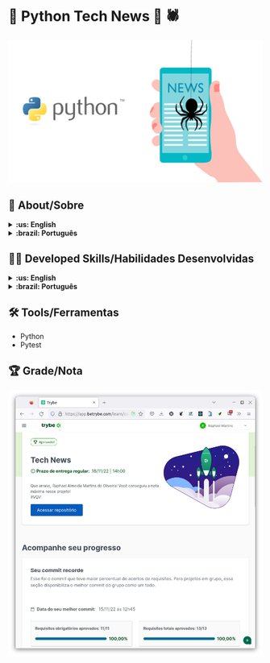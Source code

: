 # :snake: Python Tech News :newspaper: :spider:

![cover](./cover.png)

## :page_with_curl: About/Sobre

<details>
  <summary markdown="span"><strong>:us: English</strong></summary><br />

Python data science project developed by [Raphael Martins](https://www.linkedin.com/in/raphaelameidamartins/) at the end of Unit 35 ([Computer Science Module](https://github.com/raphaelalmeidamartins/trybe_exercicios/tree/main/4_Ciencia-da-Computa%C3%A7%C3%A3o)) of Trybe's Web Development course. I was approved with 100% of the mandatory and optional requirements met.

We had to develop a cralwer to scrape news data from Trybe's blog.
<br />
</details>

<details>
  <summary markdown="span"><strong>:brazil: Português</strong></summary><br />

Projeto de Python e ciência de dados desenvolvido por [Raphael Martins](https://www.linkedin.com/in/raphaelameidamartins/) ao final do Bloco 35 ([Módulo Ciência da Computação](https://github.com/raphaelalmeidamartins/trybe_exercicios/tree/main/4_Ciencia-da-Computa%C3%A7%C3%A3o)) do curso de Desenvolvimento Web da Trybe. Fui aprovado com 100% dos requisitos obrigatórios e opcionais atingidos.

Tivemos que desenvolver um cralwer para raspar dados de notícias do blog da Trybe.
<br />
</details>

## :man_technologist: Developed Skills/Habilidades Desenvolvidas

<details>
  <summary markdown="span"><strong>:us: English</strong></summary><br />

* Use Python's interactive terminal
* Write your own modules and import them into other code
* Apply data scraping techniques
* Extract data from HTML content
* Store the obtained data in a database
<br />
</details>

<details>
  <summary markdown="span"><strong>:brazil: Português</strong></summary><br />

* Utilizar o terminal interativo do Python
* Escrever seus próprios módulos e importá-los em outros códigos
* Aplicar técnicas de raspagem de dados
* Extrair dados de conteúdo HTML
* Armazenar os dados obtidos em um banco de dados

<br />
</details>

## :hammer_and_wrench: Tools/Ferramentas

* Python
* Pytest

## :trophy: Grade/Nota

![My grade of the project - Minha nota no projeto](./nota.png)
